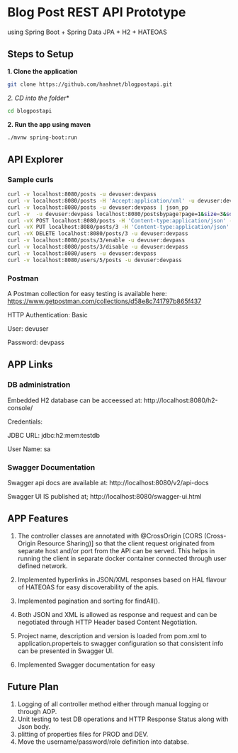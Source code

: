 # Blog Post REST API Prototype
using Spring Boot + Spring Data JPA + H2 + HATEOAS

## Steps to Setup

**1. Clone the application**

```bash
git clone https://github.com/hashnet/blogpostapi.git
```

*2. CD into the folder**

```bash
cd blogpostapi
```

**2. Run the app using maven**

```bash
./mvnw spring-boot:run
```

## API Explorer
### Sample curls
```bash
curl -v localhost:8080/posts -u devuser:devpass
curl -v localhost:8080/posts -H 'Accept:application/xml' -u devuser:devpass | tidy -xml -iq
curl -v localhost:8080/posts -u devuser:devpass | json_pp
curl -v  -u devuser:devpass localhost:8080/postsbypage?page=1&size=3&sort=title,desc
curl -vX POST localhost:8080/posts -H 'Content-type:application/json' -d '{"title": "Some Title", "text": "Some Text"}' -u devuser:devpass
curl -vX PUT localhost:8080/posts/3 -H 'Content-type:application/json' -d '{"title": "Some Updated Title", "text": "Some Updated Text"}' -u devuser:devpass
curl -vX DELETE localhost:8080/posts/3 -u devuser:devpass
curl -v localhost:8080/posts/3/enable -u devuser:devpass
curl -v localhost:8080/posts/3/disable -u devuser:devpass
curl -v localhost:8080/users -u devuser:devpass
curl -v localhost:8080/users/5/posts -u devuser:devpass
```
### Postman
A Postman collection for easy testing is available here: https://www.getpostman.com/collections/d58e8c741797b865f437

HTTP Authentication: Basic

User: devuser

Password: devpass

## APP Links
### DB administration
Embedded H2 database can be acceessed at: http://localhost:8080/h2-console/

Credentials:

JDBC URL: jdbc:h2:mem:testdb

User Name: sa

### Swagger Documentation
Swagger api docs are available at: http://localhost:8080/v2/api-docs

Swagger UI IS published at; http://localhost:8080/swagger-ui.html


## APP Features

1. The controller classes are annotated with @CrossOrigin [CORS (Cross-Origin Resource Sharing)] so that the client request originated from separate host and/or port from the API can be served. This helps in running the client in separate docker container connected through user defined network.

2. Implemented hyperlinks in JSON/XML responses based on HAL flavour of HATEOAS for easy discoverability of the apis.

3. Implemented pagination and sorting for findAll().

4. Both JSON and XML is allowed as response and request and can be negotiated through HTTP Header based Content Negotiation.

5. Project name, description and version is loaded from pom.xml to application.properteis to swagger configuration so that consistent info can be presented in Swagger UI.

6. Implemented Swagger documentation for easy

## Future Plan
1. Logging of all controller method either through manual logging or through AOP.
2. Unit testing to test DB operations and HTTP Response Status along with Json body.
3. plitting of properties files for PROD and DEV.
4. Move the username/password/role definition into databse.
